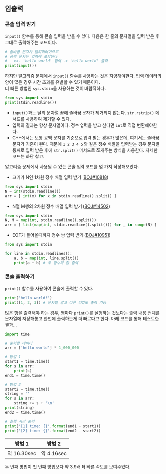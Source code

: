 ## 입출력

### 콘솔 입력 받기

`input()` 함수를 통해 콘솔 입력을 받을 수 있다.
다음은 한 줄의 문자열을 입력 받은 후 그대로 출력해주는 코드이다.

```python
# 줄바꿈 문자가 델리미터이므로
# 공백 문자는 입력에 포함된다
#   ex. 'hello world' 입력 -> 'hello world' 출력
print(input())
```

하지만 알고리즘 문제에서 `input()` 함수를 사용하는 것은 지양해야한다.
입력 데이터의 양이 많은 경우 시간 초과를 유발할 수 있기 때문이다.  
더 빠른 방법인 `sys.stdin`을 사용하는 것이 바람직하다.

```python
from sys import stdin
print(stdin.readline())
```

- `input()`과는 달리 문자열 끝에 줄바꿈 문자가 제거되지 않는다. `str.rstrip()` 메서드를 사용하여 제거할 수 있다.
- 입력의 결과는 항상 문자열이다. 정수 입력을 받고 싶다면 `int`로 직접 변환해야한다.
- C++에서는 보통 공백 문자를 기준으로 입력 받는 경우가 많은데, 여기서는 줄바꿈 문자가 기준이 된다. 때문에 `1 2 3 4 5` 와 같은 정수 배열을 입력받는 경우 문자열 통째로 입력 받은 후에 `str.split()` 메서드로 쪼개주는 방식을 사용한다. 자세한 코드는 하단 참고.

알고리즘 문제에서 사용될 수 있는 콘솔 입력 코드를 몇 가지 작성해보았다.

- 크기가 N인 1차원 정수 배열 입력 받기 ([BOJ#10818](https://www.acmicpc.net/problem/10818))

```python
from sys import stdin
N = int(stdin.readline())
arr = [ int(x) for x in stdin.readline().split() ]
```

- N열 M행의 2차원 정수 배열 입력 받기 ([BOJ#14502](https://www.acmicpc.net/problem/14502))

```python
from sys import stdin
N, M = map(int, stdin.readline().split())
arr = [ list(map(int, stdin.readline().split())) for _ in range(N) ]
```

- EOF가 들어올때까지 정수 쌍 입력 받기 ([BOJ#10951](https://www.acmicpc.net/problem/10951))

```python
from sys import stdin

for line in stdin.readlines():
    a, b = map(int, line.split())
    print(a + b) # 두 정수의 합 출력
```

### 콘솔 출력하기

`print()` 함수를 사용하여 콘솔에 출력할 수 있다.

```python
print('hello world!')
print([1, 2, 3]) # 문자열 말고 다른 타입도 출력 가능
```

많은 행을 출력해야 하는 경우, 행마다 `print()`를 실행하는 것보다는
출력 내용 전체를 문자열에 저장해놓고 한번에 출력하는게 더 빠르다고 한다. 아래 코드를 통해 테스트한 결과...

```python
import time

# 출력할 데이터
arr = ['hello world'] * 1_000_000

# 방법 1
start1 = time.time()
for s in arr:
    print(s)
end1 = time.time()

# 방법 2
start2 = time.time()
string = ''
for s in arr:
    string += s + '\n'
print(string)
end2 = time.time()

# 실행 시간 출력
print('[1] time: {}'.format(end1 - start1))
print('[2] time: {}'.format(end2 - start2))
```

| 방법 1 | 방법 2 |
| :---: | :---: |
| 약 16.30sec | 약 4.16sec |

두 번째 방법이 첫 번째 방법보다 약 3.9배 더 빠른 속도를 보여주었다.